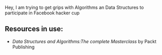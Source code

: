 Hey, I am trying to get grips with Algorithms an Data Structures to participate in Facebook hacker cup

## Resources in use: 
- *Data Structures and Algorithms:The complete Masterclass* by Packt Publishing
